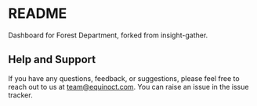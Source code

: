 # README

Dashboard for Forest Department, forked from insight-gather.

## Help and Support

If you have any questions, feedback, or suggestions, please feel free to reach out to us at <team@equinoct.com>. You can raise an issue in the issue tracker.

